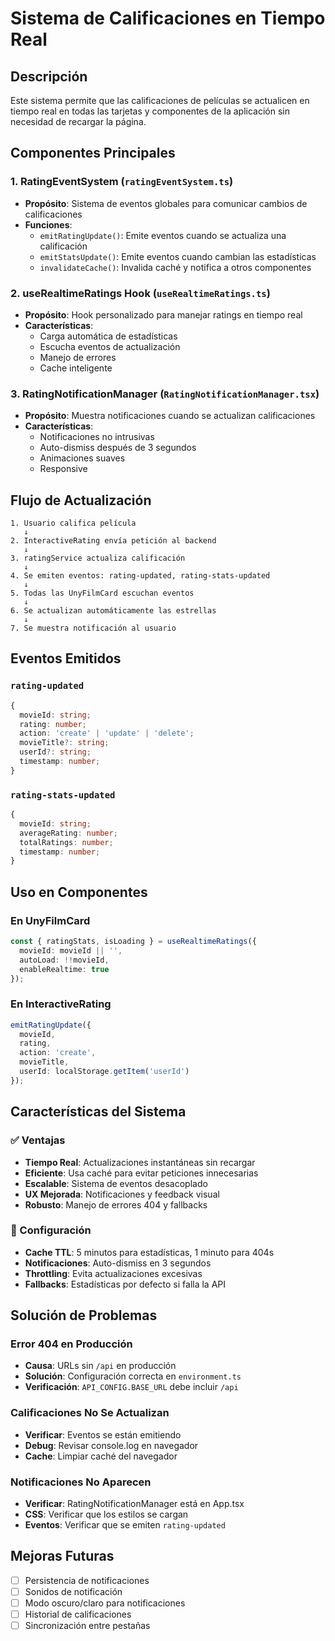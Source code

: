 # Sistema de Calificaciones en Tiempo Real

## Descripción
Este sistema permite que las calificaciones de películas se actualicen en tiempo real en todas las tarjetas y componentes de la aplicación sin necesidad de recargar la página.

## Componentes Principales

### 1. RatingEventSystem (`ratingEventSystem.ts`)
- **Propósito**: Sistema de eventos globales para comunicar cambios de calificaciones
- **Funciones**:
  - `emitRatingUpdate()`: Emite eventos cuando se actualiza una calificación
  - `emitStatsUpdate()`: Emite eventos cuando cambian las estadísticas
  - `invalidateCache()`: Invalida caché y notifica a otros componentes

### 2. useRealtimeRatings Hook (`useRealtimeRatings.ts`)
- **Propósito**: Hook personalizado para manejar ratings en tiempo real
- **Características**:
  - Carga automática de estadísticas
  - Escucha eventos de actualización
  - Manejo de errores
  - Cache inteligente

### 3. RatingNotificationManager (`RatingNotificationManager.tsx`)
- **Propósito**: Muestra notificaciones cuando se actualizan calificaciones
- **Características**:
  - Notificaciones no intrusivas
  - Auto-dismiss después de 3 segundos
  - Animaciones suaves
  - Responsive

## Flujo de Actualización

```
1. Usuario califica película
   ↓
2. InteractiveRating envía petición al backend
   ↓
3. ratingService actualiza calificación
   ↓
4. Se emiten eventos: rating-updated, rating-stats-updated
   ↓
5. Todas las UnyFilmCard escuchan eventos
   ↓
6. Se actualizan automáticamente las estrellas
   ↓
7. Se muestra notificación al usuario
```

## Eventos Emitidos

### `rating-updated`
```typescript
{
  movieId: string;
  rating: number;
  action: 'create' | 'update' | 'delete';
  movieTitle?: string;
  userId?: string;
  timestamp: number;
}
```

### `rating-stats-updated`
```typescript
{
  movieId: string;
  averageRating: number;
  totalRatings: number;
  timestamp: number;
}
```

## Uso en Componentes

### En UnyFilmCard
```typescript
const { ratingStats, isLoading } = useRealtimeRatings({
  movieId: movieId || '',
  autoLoad: !!movieId,
  enableRealtime: true
});
```

### En InteractiveRating
```typescript
emitRatingUpdate({
  movieId,
  rating,
  action: 'create',
  movieTitle,
  userId: localStorage.getItem('userId')
});
```

## Características del Sistema

### ✅ Ventajas
- **Tiempo Real**: Actualizaciones instantáneas sin recargar
- **Eficiente**: Usa caché para evitar peticiones innecesarias
- **Escalable**: Sistema de eventos desacoplado
- **UX Mejorada**: Notificaciones y feedback visual
- **Robusto**: Manejo de errores 404 y fallbacks

### 🔧 Configuración
- **Cache TTL**: 5 minutos para estadísticas, 1 minuto para 404s
- **Notificaciones**: Auto-dismiss en 3 segundos
- **Throttling**: Evita actualizaciones excesivas
- **Fallbacks**: Estadísticas por defecto si falla la API

## Solución de Problemas

### Error 404 en Producción
- **Causa**: URLs sin `/api` en producción
- **Solución**: Configuración correcta en `environment.ts`
- **Verificación**: `API_CONFIG.BASE_URL` debe incluir `/api`

### Calificaciones No Se Actualizan
- **Verificar**: Eventos se están emitiendo
- **Debug**: Revisar console.log en navegador
- **Cache**: Limpiar caché del navegador

### Notificaciones No Aparecen
- **Verificar**: RatingNotificationManager está en App.tsx
- **CSS**: Verificar que los estilos se cargan
- **Eventos**: Verificar que se emiten `rating-updated`

## Mejoras Futuras
- [ ] Persistencia de notificaciones
- [ ] Sonidos de notificación
- [ ] Modo oscuro/claro para notificaciones
- [ ] Historial de calificaciones
- [ ] Sincronización entre pestañas
